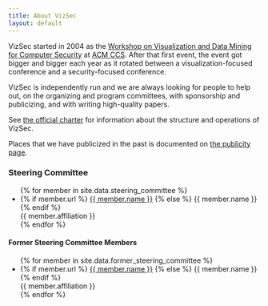 ```yaml
---
title: About VizSec
layout: default
---
```


VizSec started in 2004 as the [Workshop on Visualization and Data Mining for Computer Security](http://www.cs.fit.edu/~pkc/vizdmsec04/) at [ACM CCS](http://www.sigsac.org/ccs/CCS2004/workshops.html). After that first event, the event got bigger and bigger each year as it rotated between a visualization-focused conference and a security-focused conference.

VizSec is independently run and we are always looking for people to help out, on the organizing and program committees, with sponsorship and publicizing, and with writing high-quality papers.

See [the official charter](/charter/) for information about the structure and operations of VizSec.

Places that we have publicized in the past is documented on [the publicity page](/publicity/).

### Steering Committee

<div class="steering-committee">
	<ul >
	{% for member in site.data.steering_committee %}
		<li>
			<span class="committee name">
				{% if member.url %}
					<a href="{{ member.url }}">{{ member.name }}</a>
				{% else %}
					{{ member.name }}
				{% endif %}
			</span><br>
			<span class="committee affiliation">{{ member.affiliation }}</span>
		</li>
	{% endfor %}
	</ul>
</div>


#### Former Steering Committee Members

<div class="steering-committee">
	<ul >
	{% for member in site.data.former_steering_committee %}
		<li>
			<span class="committee name">
				{% if member.url %}
					<a href="{{ member.url }}">{{ member.name }}</a>
				{% else %}
					{{ member.name }}
				{% endif %}
			</span><br>
			<span class="committee affiliation">{{ member.affiliation }}</span>
		</li>
	{% endfor %}
	</ul>
</div>
